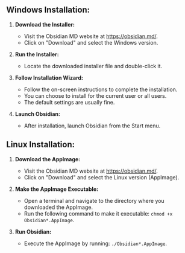 ## **Windows Installation:**

1. **Download the Installer:**
   - Visit the Obsidian MD website at https://obsidian.md/.
   - Click on "Download" and select the Windows version.

2. **Run the Installer:**
   - Locate the downloaded installer file and double-click it.

3. **Follow Installation Wizard:**
   - Follow the on-screen instructions to complete the installation.
   - You can choose to install for the current user or all users.
   - The default settings are usually fine.

4. **Launch Obsidian:**
   - After installation, launch Obsidian from the Start menu.

## Linux Installation:

1. **Download the AppImage:**
   - Visit the Obsidian MD website at https://obsidian.md/.
   - Click on "Download" and select the Linux version (AppImage).

2. **Make the AppImage Executable:**
   - Open a terminal and navigate to the directory where you downloaded the AppImage.
   - Run the following command to make it executable: `chmod +x Obsidian*.AppImage`.

3. **Run Obsidian:**
   - Execute the AppImage by running: `./Obsidian*.AppImage`.

